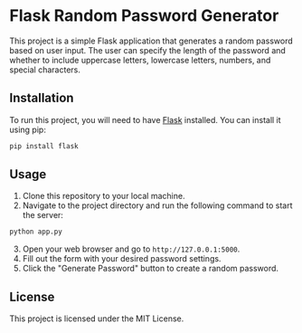# Flask Random Password Generator

This project is a simple Flask application that generates a random password based on user input. The user can specify the length of the password and whether to include uppercase letters, lowercase letters, numbers, and special characters.

## Installation

To run this project, you will need to have [Flask](https://flask.palletsprojects.com/en/3.0.x/) installed. You can install it using pip:

```bash
pip install flask
```

## Usage

1. Clone this repository to your local machine.
2. Navigate to the project directory and run the following command to start the server:

```bash
python app.py
```

3. Open your web browser and go to `http://127.0.0.1:5000`.
4. Fill out the form with your desired password settings.
5. Click the "Generate Password" button to create a random password.

## License

This project is licensed under the MIT License.
